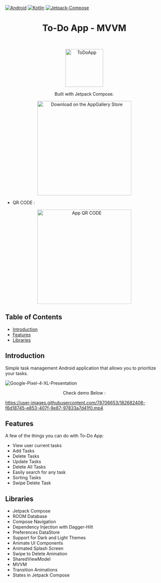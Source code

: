 [![Android][Android]][Android-url]
[![Kotlin][Kotlin]][Kotlin-url]
[![Jetpack-Compose][Jetpack-Compose]][Jetpack-Compose-url]

<h1 align="center"> To-Do App - MVVM</h1> <br>
<p align="center">
    <img alt="ToDoApp" title="ToDoApp" src="https://i.imgur.com/tjP4oOV.png" width="120">
  </a>
</p>

<p align="center">
  Built with Jetpack Compose.
</p>

<p align="center">
  <a href="https://appgallery.huawei.com/app/C106822747?sharePrepath=ag&channelId=Tools&id=94ccec27f6704f8eba21d698826bbfc0&s=D5A49719A72147A6844635FFF80BE0277D936240EA4E3F286466951D0C8FE6FC&detailType=0&v=&callType=AGDLINK&installType=0000">
    <img alt="Download on the AppGallery Store" title="AppGallery" src="https://i.imgur.com/hDfphnM.png" width="300">
  </a>
  
* QR CODE : 

<p align="center">
    <img alt="App QR CODE" title="AppGallery APP QR CODE" src="https://i.imgur.com/uKmkKlg.png?1" width="300">
  </a>

<!-- START doctoc generated TOC please keep comment here to allow auto update -->
<!-- DON'T EDIT THIS SECTION, INSTEAD RE-RUN doctoc TO UPDATE -->
## Table of Contents

- [Introduction](#introduction)
- [Features](#features)
- [Libraries](#libraries)


<!-- END doctoc generated TOC please keep comment here to allow auto update -->

## Introduction

Simple task management Android application that allows you to prioritize your tasks.


  ![Google-Pixel-4-XL-Presentation](https://user-images.githubusercontent.com/78706653/182658625-b20a5fd9-7264-4e21-baa5-673e8f2efc51.png)

<p align="center">
Check demo Below : 
</p>

https://user-images.githubusercontent.com/78706653/182682408-f6d18745-e853-407f-9e87-97833a7d41f0.mp4


## Features

A few of the things you can do with To-Do App:

* View user current tasks
* Add Tasks
* Delete Tasks
* Update Tasks
* Delete All Tasks
* Easily search for any task
* Sorting Tasks
* Swipe Delete Task


## Libraries

* Jetpack Compose
* ROOM Database
* Compose Navigation
* Dependency Injection with Dagger-Hilt
* Preferences DataStore
* Support for Dark and Light Themes
* Animate UI Components
* Animated Splash Screen
* Swipe to Delete Animation
* SharedViewModel
* MVVM
* Transition Animations
* States in Jetpack Compose


<!-- MARKDOWN LINKS & IMAGES -->
[Jetpack-Compose]: https://img.shields.io/static/v1?style=for-the-badge&message=Jetpack+Compose&color=4285F4&logo=Jetpack+Compose&logoColor=FFFFFF&label=
[Jetpack-Compose-url]: https://developer.android.com/jetpack/compose
[Android]: https://img.shields.io/static/v1?style=for-the-badge&message=Android&color=222222&logo=Android&logoColor=3DDC84&label=
[Android-url]: https://developer.android.com/
[Kotlin]: https://img.shields.io/static/v1?style=for-the-badge&message=Kotlin&color=7F52FF&logo=Kotlin&logoColor=FFFFFF&label=
[Kotlin-url]: https://kotlinlang.org/

